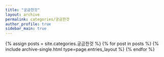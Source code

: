 ```yaml
---
title: "궁금한것"
layout: archive
permalink: categories/궁금한것
author_profile: true
sidebar_main: true
---
```



{% assign posts = site.categories.궁금한것 %}
{% for post in posts %} {% include archive-single.html type=page.entries_layout %} {% endfor %}
